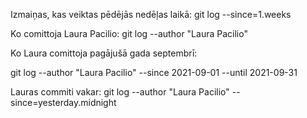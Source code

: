 Izmaiņas, kas veiktas pēdējās nedēļas laikā:
git log --since=1.weeks

Ko comittoja Laura Pacilio:
git log --author "Laura Pacilio"

Ko Laura comittoja pagājušā gada septembrī:

git log --author "Laura Pacilio" --since 2021-09-01 --until 2021-09-31 

Lauras commiti vakar:
git log --author "Laura Pacilio" --since=yesterday.midnight

